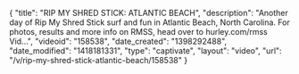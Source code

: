 {
    "title": "RIP MY SHRED STICK: ATLANTIC BEACH",
    "description": "Another day of Rip My Shred Stick surf and fun in Atlantic Beach, North Carolina. For photos, results and more info on RMSS, head over to hurley.com\/rmss Vid...",
    "videoid": "158538",
    "date_created": "1398292488",
    "date_modified": "1418181331",
    "type": "captivate",
    "layout": "video",
    "url": "\/v\/rip-my-shred-stick-atlantic-beach\/158538"
}